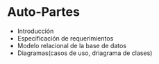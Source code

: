 # Auto-Partes

* Introducción
* Especificación de requerimientos
* Modelo relacional de la base de datos
* Diagramas(casos de uso, driagrama de clases)
